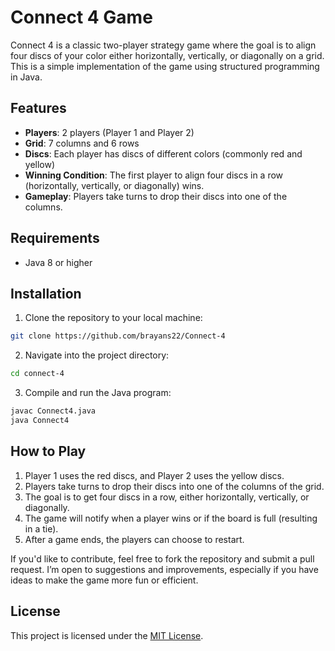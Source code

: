 
# Connect 4 Game

Connect 4 is a classic two-player strategy game where the goal is to align four discs of your color either horizontally, vertically, or diagonally on a grid. This is a simple implementation of the game using structured programming in Java.

## Features

- **Players**: 2 players (Player 1 and Player 2)
- **Grid**: 7 columns and 6 rows
- **Discs**: Each player has discs of different colors (commonly red and yellow)
- **Winning Condition**: The first player to align four discs in a row (horizontally, vertically, or diagonally) wins.
- **Gameplay**: Players take turns to drop their discs into one of the columns.

## Requirements

- Java 8 or higher

## Installation

1. Clone the repository to your local machine:

```bash
git clone https://github.com/brayans22/Connect-4
```

2. Navigate into the project directory:

```bash
cd connect-4
```

3. Compile and run the Java program:

```bash
javac Connect4.java
java Connect4
```

## How to Play

1. Player 1 uses the red discs, and Player 2 uses the yellow discs.
2. Players take turns to drop their discs into one of the columns of the grid.
3. The goal is to get four discs in a row, either horizontally, vertically, or diagonally.
4. The game will notify when a player wins or if the board is full (resulting in a tie).
5. After a game ends, the players can choose to restart.


If you'd like to contribute, feel free to fork the repository and submit a pull request. I’m open to suggestions and improvements, especially if you have ideas to make the game more fun or efficient.

## License

This project is licensed under the [MIT License](LICENSE).
